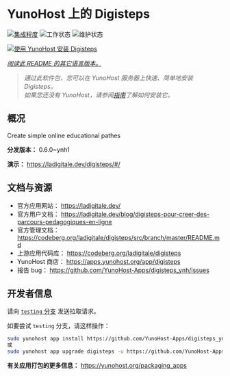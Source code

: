 <!--
注意：此 README 由 <https://github.com/YunoHost/apps/tree/master/tools/readme_generator> 自动生成
请勿手动编辑。
-->

# YunoHost 上的 Digisteps

[![集成程度](https://dash.yunohost.org/integration/digisteps.svg)](https://ci-apps.yunohost.org/ci/apps/digisteps/) ![工作状态](https://ci-apps.yunohost.org/ci/badges/digisteps.status.svg) ![维护状态](https://ci-apps.yunohost.org/ci/badges/digisteps.maintain.svg)

[![使用 YunoHost 安装 Digisteps](https://install-app.yunohost.org/install-with-yunohost.svg)](https://install-app.yunohost.org/?app=digisteps)

*[阅读此 README 的其它语言版本。](./ALL_README.md)*

> *通过此软件包，您可以在 YunoHost 服务器上快速、简单地安装 Digisteps。*  
> *如果您还没有 YunoHost，请参阅[指南](https://yunohost.org/install)了解如何安装它。*

## 概况

Create simple online educational pathes

**分发版本：** 0.6.0~ynh1

**演示：** <https://ladigitale.dev/digisteps/#/>
## 文档与资源

- 官方应用网站： <https://ladigitale.dev/>
- 官方用户文档： <https://ladigitale.dev/blog/digisteps-pour-creer-des-parcours-pedagogiques-en-ligne>
- 官方管理文档： <https://codeberg.org/ladigitale/digisteps/src/branch/master/README.md>
- 上游应用代码库： <https://codeberg.org/ladigitale/digisteps>
- YunoHost 商店： <https://apps.yunohost.org/app/digisteps>
- 报告 bug： <https://github.com/YunoHost-Apps/digisteps_ynh/issues>

## 开发者信息

请向 [`testing` 分支](https://github.com/YunoHost-Apps/digisteps_ynh/tree/testing) 发送拉取请求。

如要尝试 `testing` 分支，请这样操作：

```bash
sudo yunohost app install https://github.com/YunoHost-Apps/digisteps_ynh/tree/testing --debug
或
sudo yunohost app upgrade digisteps -u https://github.com/YunoHost-Apps/digisteps_ynh/tree/testing --debug
```

**有关应用打包的更多信息：** <https://yunohost.org/packaging_apps>
